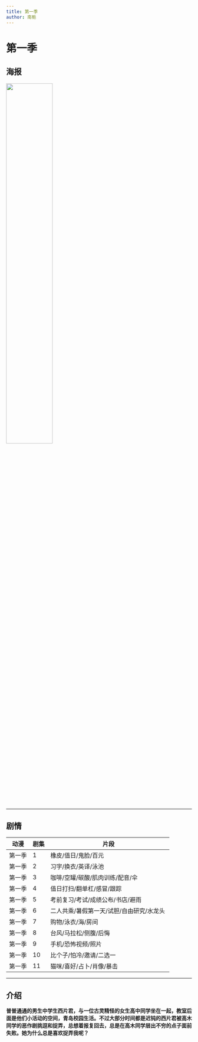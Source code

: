 ```yaml
---
title: 第一季
author: 南栀
---
```

# 第一季
## 海报
<img src="[https://images.weserv.nl/?url=https://article.biliimg.com/bfs/article/17835b92a85350c66bb3c417ed558538d39a8baa.jpg](https://images.weserv.nl/?url=https://article.biliimg.com/bfs/article/7b504381dab6e7796aba204e296121b7062ba82f.jpg)" width="50%" height="50%"/>

---
## 剧情
| 动漫  | 剧集  | 片段                      |
|-----|-----|-------------------------|
| 第一季 | 1   | 橡皮/值日/鬼脸/百元             |
| 第一季 | 2   | 习字/换衣/英译/泳池             |
| 第一季 | 3   | 咖啡/空罐/碳酸/肌肉训练/配音/伞      |
| 第一季 | 4   | 值日打扫/翻单杠/感冒/跟踪          |
| 第一季 | 5   | 考前复习/考试/成绩公布/书店/避雨      |
| 第一季 | 6   | 二人共乘/暑假第一天/试胆/自由研究/水龙头  |
| 第一季 | 7   | 购物/泳衣/海/房间              |
| 第一季 | 8   | 台风/马拉松/侧腹/后悔            |
| 第一季 | 9   | 手机/恐怖视频/照片              |
| 第一季 | 10  | 比个子/怕冷/邀请/二选一           |
| 第一季 | 11  | 猫咪/喜好/占卜/肖像/暴击          |  

---
## 介绍
**普普通通的男生中学生西片君，与一位古灵精怪的女生高中同学坐在一起，教室后面是他们小活动的空间，青岛校园生活。不过大部分时间都是迟钝的西片君被高木同学的恶作剧挑逗和捉弄，总想着报复回去，总是在高木同学层出不穷的点子面前失败。她为什么总是喜欢捉弄我呢？**

